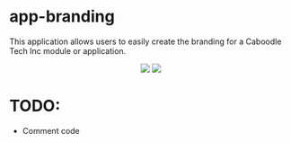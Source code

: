 # app-branding
This application allows users to easily create the branding for a Caboodle Tech Inc module or application.

<p align="center">
    <img src="https://github.com/caboodle-tech/app-branding/assts/blob/master/badge-orange.svh">
    <img src="https://github.com/caboodle-tech/app-branding/assts/blob/master/badge-black.svg">
</p>

# TODO:
- Comment code
